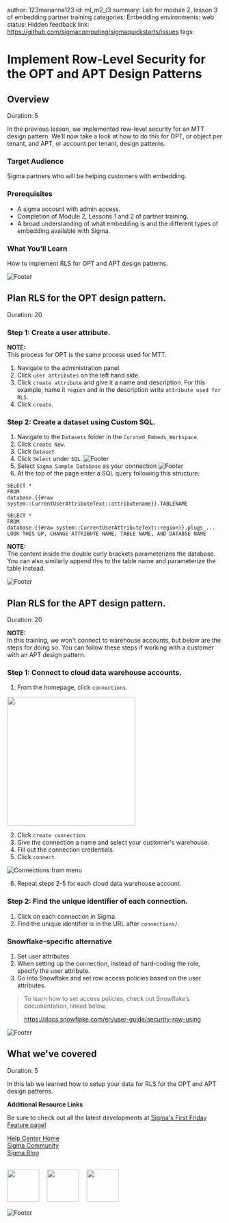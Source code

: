 author: 123marianna123
id: ml_m2_l3
summary: Lab for module 2, lesson 3 of embedding partner training
categories: Embedding
environments: web
status: Hidden
feedback link: https://github.com/sigmacomputing/sigmaquickstarts/issues
tags: 

# Implement Row-Level Security for the OPT and APT Design Patterns
<!-- The above name is what appears on the website and is searchable. -->

## Overview 
Duration: 5 
<!--Duration is deprecated and no longer required, however the code still expects to see it so include it for each section. The actual time value does not matter. -->

In the previous lesson, we implemented row-level security for an MTT design pattern. We’ll now take a look at how to do this for OPT, or object per tenant, and APT, or account per tenant, design patterns.


 ### Target Audience
Sigma partners who will be helping customers with embedding.

### Prerequisites
<ul>
  <li>A sigma account with admin access.</li>
  <li>Completion of Module 2, Lessons 1 and 2 of partner training.</li>
  <li>A broad understanding of what embedding is and the different types of embedding available with Sigma.</li>
</ul>

### What You’ll Learn
How to implement RLS for OPT and APT design patterns.

![Footer](assets/sigma_footer.png)
<!-- NOTE: SIGMA LOGO REQUIRED AT END OF EACH ## SECTION -->
<!-- END OF OVERVIEW -->

## **Plan RLS for the OPT design pattern.**
Duration: 20

### Step 1: Create a user attribute.
<aside class="negative">
<strong>NOTE:</strong><br> This process for OPT is the same process used for MTT.
</aside>

1. Navigate to the administration panel.
2. Click `user attributes` on the left hand side. 
3. Click `create attribute` and give it a name and description. For this example, name it `region` and in the description write `attribute used for RLS`.
4. Click `create`.

### Step 2: Create a dataset using Custom SQL.
1. Navigate to the `Datasets` folder in the `Curated_Embeds_Workspace`.
2. Click `Create New`.
3. Click `Dataset`.
4. Click `Select` under `SQL`.
![Footer](assets/m2_l3_step4.png)
5. Select `Sigma Sample Database` as your connection
![Footer](assets/m2_l3_step5.png)
6. At the top of the page enter a SQL query following this structure:

```
SELECT *
FROM
database.{{#raw system::CurrentUserAttributeText::attributename}}.TABLENAME
```

```
SELECT *
FROM
database.{{#raw system::CurrentUserAttributeText::region}}.plugs_... LOOK THIS UP, CHANGE ATTRIBUTE NAME, TABLE NAME, AND DATABSE NAME
```
<aside class="negative">
<strong>NOTE:</strong><br> The content inside the double curly brackets parameterizes the database. You can also similarly append this to the table name and parameterize the table instead.
</aside>

![Footer](assets/sigma_footer.png)
<!-- END OF SECTION-->

## **Plan RLS for the APT design pattern.**
Duration: 20

<aside class="negative">
<strong>NOTE:</strong><br> In this training, we won't connect to warehouse accounts, but below are the steps for doing so. You can follow these steps if working with a customer with an APT design pattern.
</aside>

### Step 1: Connect to cloud data warehouse accounts.
1. From the homepage, click `connections`.

<img src="assets/m2_l3_step1APT.png" width="300"/>

2. Click `create connection`.
3. Give the connection a name and select your customer's warehouse.
4. Fill out the connection credentials.
5. Click `connect`.

![Connections from menu](assets/m2_l3_step5APT.png)

6. Repeat steps 2-5 for each cloud data warehouse account.

### Step 2: Find the unique identifier of each connection.
1. Click on each connection in Sigma.
2. Find the unique identifier is in the URL after `connections/`.

### Snowflake-specific alternative
1. Set user attributes.
2. When setting up the connection, instead of hard-coding the role, specify the user attribute.
3. Go into Snowflake and set row access policies based on the user attributes. 

>  To learn how to set access policies, check out Snowflake’s documentation, linked below.
>
> https://docs.snowflake.com/en/user-guide/security-row-using



![Footer](assets/sigma_footer.png)
<!-- END OF SECTION-->


## What we've covered
Duration: 5

In this lab we learned how to setup your data for RLS for the OPT and APT design patterns.

<!-- THE FOLLOWING ADDITIONAL RESOURCES IS REQUIRED AS IS FOR ALL QUICKSTARTS -->
**Additional Resource Links**

Be sure to check out all the latest developments at [Sigma's First Friday Feature page!](https://quickstarts.sigmacomputing.com/firstfridayfeatures/)

[Help Center Home](https://help.sigmacomputing.com/hc/en-us)<br>
[Sigma Community](https://community.sigmacomputing.com/)<br>
[Sigma Blog](https://www.sigmacomputing.com/blog/)<br>
<br>

[<img src="./assets/twitter.png" width="75"/>](https://twitter.com/sigmacomputing)&emsp;
[<img src="./assets/linkedin.png" width="75"/>](https://www.linkedin.com/company/sigmacomputing)&emsp;
[<img src="./assets/facebook.png" width="75"/>](https://www.facebook.com/sigmacomputing)

![Footer](assets/sigma_footer.png)
<!-- END OF WHAT WE COVERED -->
<!-- END OF QUICKSTART -->